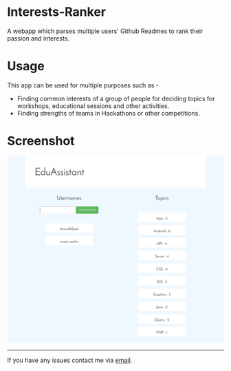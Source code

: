 # Interests-Ranker
A webapp which parses multiple users' Github Readmes to rank their passion and interests.

# Usage
This app can be used for multiple purposes such as -
* Finding common interests of a group of people for deciding topics for workshops, educational sessions and other activities.
* Finding strengths of teams in Hackathons or other competitions.

# Screenshot
![Screenshot 1](img/ss.png)

--------------------------

If you have any issues contact me via [email](http://scr.im/3hmx).